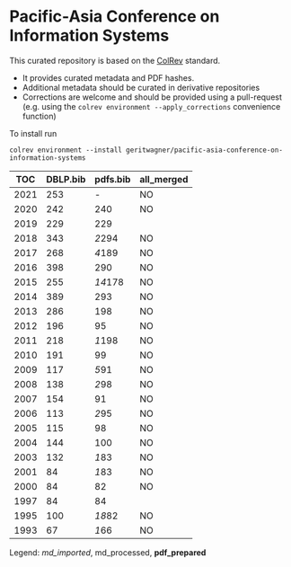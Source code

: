 # Pacific-Asia Conference on Information Systems

This curated repository is based on the [ColRev](https://github.com/geritwagner/colrev_core) standard.

- It provides curated metadata and PDF hashes.
- Additional metadata should be curated in derivative repositories
- Corrections are welcome and should be provided using a pull-request (e.g. using the `colrev environment --apply_corrections` convenience function)

To install run

```
colrev environment --install geritwagner/pacific-asia-conference-on-information-systems
```

<!-- TABLE_SUMMARY -->

|TOC           |DBLP.bib        |pdfs.bib        |all_merged      |
|--------------|----------------|----------------|----------------|
|2021          |             253|               -|              NO|
|2020          |             242|             240|              NO|
|2019          |             229|             229|                |
|2018          |             343|          *2*294|              NO|
|2017          |             268|          *4*189|              NO|
|2016          |             398|             290|              NO|
|2015          |             255|         *14*178|              NO|
|2014          |             389|             293|              NO|
|2013          |             286|             198|              NO|
|2012          |             196|              95|              NO|
|2011          |             218|          *1*198|              NO|
|2010          |             191|              99|              NO|
|2009          |             117|           *5*91|              NO|
|2008          |             138|           *2*98|              NO|
|2007          |             154|              91|              NO|
|2006          |             113|           *2*95|              NO|
|2005          |             115|              98|              NO|
|2004          |             144|             100|              NO|
|2003          |             132|           *1*83|              NO|
|2001          |              84|           *1*83|              NO|
|2000          |              84|              82|              NO|
|1997          |              84|              84|                |
|1995          |             100|          *18*82|              NO|
|1993          |              67|           *1*66|              NO|

Legend: *md_imported*, md_processed, **pdf_prepared**
